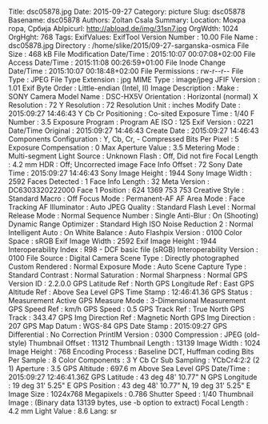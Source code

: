 Title: dsc05878.jpg
Date: 2015-09-27
Category: picture
Slug: dsc05878
Basename: dsc05878
Authors: Zoltan Csala
Summary:
Location: Мокра гора, Србија
Ablpicurl: http://abload.de/img/31sn7.jpg
OrgWdth: 1024
OrgHght: 768
Tags:
ExifValues: ExifTool Version Number : 10.00
            File Name : dsc05878.jpg
            Directory : /home/slike/2015/09-27-sarganska-osmica
            File Size : 468 kB
            File Modification Date/Time : 2015:10:07 00:07:08+02:00
            File Access Date/Time : 2015:11:08 00:26:59+01:00
            File Inode Change Date/Time : 2015:10:07 00:18:48+02:00
            File Permissions : rw-r--r--
            File Type : JPEG
            File Type Extension : jpg
            MIME Type : image/jpeg
            JFIF Version : 1.01
            Exif Byte Order : Little-endian (Intel, II)
            Image Description :
            Make : SONY
            Camera Model Name : DSC-HX5V
            Orientation : Horizontal (normal)
            X Resolution : 72
            Y Resolution : 72
            Resolution Unit : inches
            Modify Date : 2015:09:27 14:46:43
            Y Cb Cr Positioning : Co-sited
            Exposure Time : 1/40
            F Number : 3.5
            Exposure Program : Program AE
            ISO : 125
            Exif Version : 0221
            Date/Time Original : 2015:09:27 14:46:43
            Create Date : 2015:09:27 14:46:43
            Components Configuration : Y, Cb, Cr, -
            Compressed Bits Per Pixel : 5
            Exposure Compensation : 0
            Max Aperture Value : 3.5
            Metering Mode : Multi-segment
            Light Source : Unknown
            Flash : Off, Did not fire
            Focal Length : 4.2 mm
            HDR : Off; Uncorrected image
            Face Info Offset : 72
            Sony Date Time : 2015:09:27 14:46:43
            Sony Image Height : 1944
            Sony Image Width : 2592
            Faces Detected : 1
            Face Info Length : 32
            Meta Version : DC6303320222000
            Face 1 Position : 624 1369 753 753
            Creative Style : Standard
            Macro : Off
            Focus Mode : Permanent-AF
            AF Area Mode : Face Tracking
            AF Illuminator : Auto
            JPEG Quality : Standard
            Flash Level : Normal
            Release Mode : Normal
            Sequence Number : Single
            Anti-Blur : On (Shooting)
            Dynamic Range Optimizer : Standard
            High ISO Noise Reduction 2 : Normal
            Intelligent Auto : On
            White Balance : Auto
            Flashpix Version : 0100
            Color Space : sRGB
            Exif Image Width : 2592
            Exif Image Height : 1944
            Interoperability Index : R98 - DCF basic file (sRGB)
            Interoperability Version : 0100
            File Source : Digital Camera
            Scene Type : Directly photographed
            Custom Rendered : Normal
            Exposure Mode : Auto
            Scene Capture Type : Standard
            Contrast : Normal
            Saturation : Normal
            Sharpness : Normal
            GPS Version ID : 2.2.0.0
            GPS Latitude Ref : North
            GPS Longitude Ref : East
            GPS Altitude Ref : Above Sea Level
            GPS Time Stamp : 12:46:41.36
            GPS Status : Measurement Active
            GPS Measure Mode : 3-Dimensional Measurement
            GPS Speed Ref : km/h
            GPS Speed : 0.5
            GPS Track Ref : True North
            GPS Track : 343.47
            GPS Img Direction Ref : Magnetic North
            GPS Img Direction : 207
            GPS Map Datum : WGS-84
            GPS Date Stamp : 2015:09:27
            GPS Differential : No Correction
            PrintIM Version : 0300
            Compression : JPEG (old-style)
            Thumbnail Offset : 11312
            Thumbnail Length : 13139
            Image Width : 1024
            Image Height : 768
            Encoding Process : Baseline DCT, Huffman coding
            Bits Per Sample : 8
            Color Components : 3
            Y Cb Cr Sub Sampling : YCbCr4:2:2 (2 1)
            Aperture : 3.5
            GPS Altitude : 697.6 m Above Sea Level
            GPS Date/Time : 2015:09:27 12:46:41.36Z
            GPS Latitude : 43 deg 48' 10.77" N
            GPS Longitude : 19 deg 31' 5.25" E
            GPS Position : 43 deg 48' 10.77" N, 19 deg 31' 5.25" E
            Image Size : 1024x768
            Megapixels : 0.786
            Shutter Speed : 1/40
            Thumbnail Image : (Binary data 13139 bytes, use -b option to extract)
            Focal Length : 4.2 mm
            Light Value : 8.6
Lang: sr

